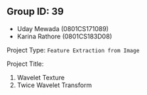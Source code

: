 ## Group ID: 39

- Uday Mewada (0801CS171089)
- Karina Rathore (0801CS183D08)



Project Type: `Feature Extraction from Image` 

Project Title: 
1. Wavelet Texture
2. Twice Wavelet Transform
